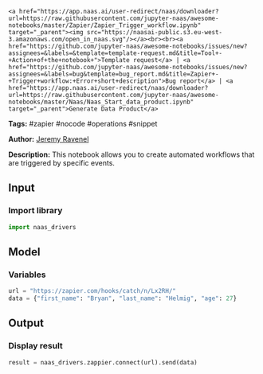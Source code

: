     <a href="https://app.naas.ai/user-redirect/naas/downloader?url=https://raw.githubusercontent.com/jupyter-naas/awesome-notebooks/master/Zapier/Zapier_Trigger_workflow.ipynb" target="_parent"><img src="https://naasai-public.s3.eu-west-3.amazonaws.com/open_in_naas.svg"/></a><br><br><a href="https://github.com/jupyter-naas/awesome-notebooks/issues/new?assignees=&labels=&template=template-request.md&title=Tool+-+Action+of+the+notebook+">Template request</a> | <a href="https://github.com/jupyter-naas/awesome-notebooks/issues/new?assignees=&labels=bug&template=bug_report.md&title=Zapier+-+Trigger+workflow:+Error+short+description">Bug report</a> | <a href="https://app.naas.ai/user-redirect/naas/downloader?url=https://raw.githubusercontent.com/jupyter-naas/awesome-notebooks/master/Naas/Naas_Start_data_product.ipynb" target="_parent">Generate Data Product</a>

**Tags:** #zapier #nocode #operations #snippet

**Author:** [Jeremy Ravenel](https://www.linkedin.com/in/ACoAAAJHE7sB5OxuKHuzguZ9L6lfDHqw--cdnJg/)

**Description:** This notebook allows you to create automated workflows that are triggered by specific events.

## Input

### Import library


```python
import naas_drivers
```

## Model

### Variables


```python
url = "https://zapier.com/hooks/catch/n/Lx2RH/"
data = {"first_name": "Bryan", "last_name": "Helmig", "age": 27}
```

## Output

### Display result


```python
result = naas_drivers.zappier.connect(url).send(data)
```
